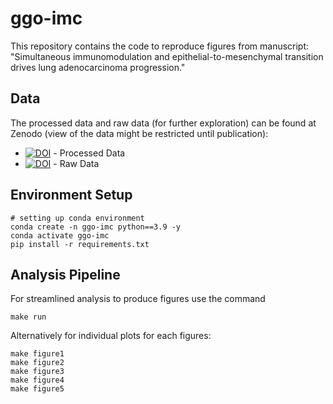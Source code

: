 # ggo-imc

This repository contains the code to reproduce figures from manuscript: "Simultaneous immunomodulation and epithelial-to-mesenchymal transition drives lung adenocarcinoma progression."

## Data
The processed data and raw data (for further exploration) can be found at Zenodo (view of the data might be restricted until publication):

- [![DOI](https://zenodo.org/badge/DOI/10.5281/zenodo.14822106.svg)](https://doi.org/10.5281/zenodo.14822106) - Processed Data
- [![DOI](https://zenodo.org/badge/DOI/10.5281/zenodo.14822106.svg)](https://doi.org/10.5281/zenodo.14822106) - Raw Data

## Environment Setup
```
# setting up conda environment
conda create -n ggo-imc python==3.9 -y
conda activate ggo-imc
pip install -r requirements.txt
```

## Analysis Pipeline
For streamlined analysis to produce figures use the command
```
make run
```

Alternatively for individual plots for each figures:
```
make figure1
make figure2
make figure3
make figure4
make figure5
```

<!-- ```
# plot celltype heatmaps
make celltype

# to plot differential abundance
make diff_abundance

# plot interactions
make interaction

make t_cell

make myelod

make epithelial

make microenvironment

``` -->
